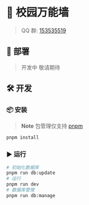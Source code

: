 # 🏫 校园万能墙

> QQ 群: [153535519](https://jq.qq.com/?_wv=1027&k=MSNyMu0O)

## 🚀 部署

> 开发中 敬请期待

## 🛠️ 开发

### 📦 安装

> **Note**
> 包管理仅支持 [pnpm](https://pnpm.io/)

```bash
pnpm install
```

### ▶️ 运行

```bash
# 初始化数据库
pnpm run db:update
# 运行
pnpm run dev
# 数据库管理
pnpm run db:manage
```
